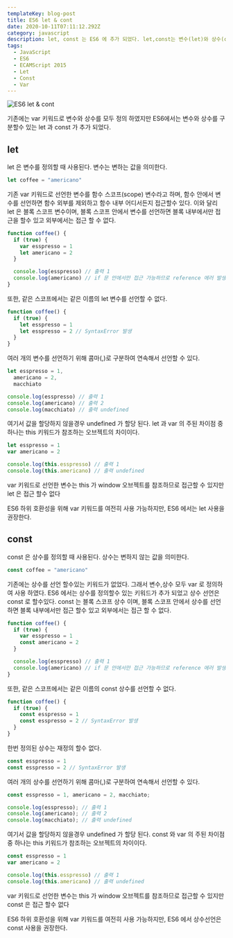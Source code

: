 ```yaml
---
templateKey: blog-post
title: ES6 let & cont
date: 2020-10-11T07:11:12.292Z
category: javascript
description: let, const 는 ES6 에 추가 되었다. let,const는 변수(let)와 상수(const)를 구분 하여 정의할때 사용 된다.
tags:
  - JavaScript
  - ES6
  - ECAMScript 2015
  - Let
  - Const
  - Var
---
```


![ES6 let & cont](/assets/es6.png "ES6 let & cont")

기존에는 var 키워드로 변수와 상수를 모두 정의 하였지만 ES6에서는 변수와 상수를 구분할수 있는 let 과 const 가 추가 되었다.

## let

let 은 변수를 정의할 때 사용된다.
변수는 변하는 값을 의미한다.

```javascript
let coffee = "americano"
```

기존 var 키워드로 선언한 변수를 함수 스코프(scope) 변수라고 하며, 함수 안에서 변수를 선언하면 함수 외부를 제외하고 함수 내부 어디서든지 접근할수 있다. 이와 달리 let 은 블록 스코프 변수이며, 블록 스코프 안에서 변수를 선언하면 블록 내부에서만 접근을 할수 있고 외부에서는 접근 할 수 없다.

```javascript
function coffee() {
  if (true) {
    var esspresso = 1
    let americano = 2
  }

  console.log(esspresso) // 출력 1
  console.log(americano) // if 문 안에서만 접근 가능하므로 reference 에러 발생
}
```

또한, 같은 스코프에서는 같은 이름의 let 변수를 선언할 수 없다.

```javascript
function coffee() {
  if (true) {
    let esspresso = 1
    let esspresso = 2 // SyntaxError 발생
  }
}
```

여러 개의 변수를 선언하기 위해 콤마(,)로 구분하여 연속해서 선언할 수 있다.

```javascript
let esspresso = 1,
  americano = 2,
  macchiato

console.log(esspresso) // 출력 1
console.log(americano) // 출력 2
console.log(macchiato) // 출력 undefined
```

여기서 값을 할당하지 않을경우 undefined 가 할당 된다.
let 과 var 의 주된 차이점 중 하나는 this 키워드가 참조하는 오브젝트의 차이이다.

```javascript
let esspresso = 1
var americano = 2

console.log(this.esspresso) // 출력 1
console.log(this.americano) // 출력 undefined
```

var 키워드로 선언한 변수는 this 가 window 오브젝트를 참조하므로 접근할 수 있지만 let 은 접근 할수 없다

ES6 하위 호환성을 위해 var 키워드를 여전히 사용 가능하지만, ES6 에서는 let 사용을 권장한다.

## const

const 은 상수를 정의할 때 사용된다.
상수는 변하지 않는 값을 의미한다.

```javascript
const coffee = "americano"
```

기존에는 상수를 선언 할수있는 키워드가 없었다. 그래서 변수,상수 모두 var 로 정의하여 사용 하였다.
ES6 에서는 상수를 정의할수 있는 키워드가 추가 되었고 상수 선언은 const 로 할수있다.
const 는 블록 스코프 상수 이며, 블록 스코프 안에서 상수를 선언하면 블록 내부에서만 접근 할수 있고 외부에서는 접근 할 수 없다.

```javascript
function coffee() {
  if (true) {
    var esspresso = 1
    const americano = 2
  }

  console.log(esspresso) // 출력 1
  console.log(americano) // if 문 안에서만 접근 가능하므로 reference 에러 발생
}
```

또한, 같은 스코프에서는 같은 이름의 const 상수를 선언할 수 없다.

```javascript
function coffee() {
  if (true) {
    const esspresso = 1
    const esspresso = 2 // SyntaxError 발생
  }
}
```

한번 정의된 상수는 재정의 할수 없다.

```javascript
const esspresso = 1
const esspresso = 2 // SyntaxError 발생
```

여러 개의 상수를 선언하기 위해 콤마(,)로 구분하여 연속해서 선언할 수 있다.

```javascript
const esspresso = 1, americano = 2, macchiato;

console.log(esspresso); // 출력 1
console.log(americano); // 출력 2
console.log(macchiato); // 출력 undefined
```

여기서 값을 할당하지 않을경우 undefined 가 할당 된다.
const 와 var 의 주된 차이점 중 하나는 this 키워드가 참조하는 오브젝트의 차이이다.

```javascript
const esspresso = 1
var americano = 2

console.log(this.esspresso) // 출력 1
console.log(this.americano) // 출력 undefined
```

var 키워드로 선언한 변수는 this 가 window 오브젝트를 참조하므로 접근할 수 있지만 const 은 접근 할수 없다

ES6 하위 호환성을 위해 var 키워드를 여전히 사용 가능하지만, ES6 에서 상수선언은 const 사용을 권장한다.
